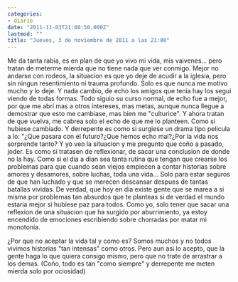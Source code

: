 ```yaml
---
categories:
- diario
date: "2011-11-03T21:00:50.000Z"
lastmod: ""
title: "Jueves, 3 de noviembre de 2011 a las 21:00"
---
```


Me da tanta rabia, es en plan de que yo vivo mi vida, mis vaivenes... pero tratan de meterme mierda que no tiene nada que  ver conmigo. Mejor no andarse con rodeos, la situacion es que yo deje de acudir a la iglesia, pero sin ningun resentimiento ni trauma profundo. Solo es que nunca me motivo mucho y lo deje. Y nada cambio, de echo los amigos que tenia hay los segui viendo de todas formas. Todo siguio su curso normal, de echo fue a mejor, por que me abri mas a otros intereses, mas metas, aunque nunca llegue a demostrar que esto me cambiase, mas bien me "culturice". Y ahora tratan de que vuelva, me cabrea solo el echo de que me lo planteen. Como si hubiese cambiado. Y derrepente es como si surgiese un drama tipo pelicula a lo: "¿Que pasara con el futuro?¿Que hemos echo mal?¿Por la vida nos sorprende tanto?  Y yo veo la situacion y me pregunto que coño a pasado, joder. Es como si tratasen de reflexionar, de sacar una conclusion de donde no la hay. Como si el dia a dian sea tanta rutina que tengan que crearse los problemas para que cuando sean viejos empiecen a contar historias sobre amores y desamores, sobre luchas, toda una vida... Solo para estar seguros de que han luchado y que se merecen descansar despues de tantas batallas vividas. De verdad, que hoy en dia existe gente que se marea a si misma por problemas tan absurdos que te planteas si de verdad el mundo estaria mejor si hubiese paz para todos. Como yo, solo tener que sacar una reflexion de una situacion que ha surgido por aburrimiento, ya estoy encendido de emociones escribiendo sobre chorradas por matar mi monotonia.

¿Por que no aceptar la vida tal y como es? Somos muchos y no todos vivimos historias "tan intensas" como otros. Pero aun asi lo acepto, que la gente haga lo que quiera consigo mismo, pero que no trate de arrastrar a los demas. (Coño, todo es tan "como siempre" y derrepente me meten mierda solo por ociosidad)